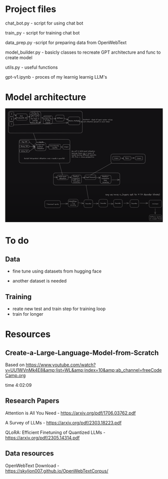 # Project files
chat_bot.py - script for using chat bot

train_py - script for training chat bot

data_prep.py -script for preparing data from OpenWebText

model_builder.py - basicly classes to recreate GPT architecture and func to create model

utils.py - useful functions

gpt-v1.ipynb - proces of my learnig learnig LLM's

# Model architecture
![Alt text](Model_Architecture.png)

# To do
## Data
+ fine tune using datasets from hugging face
- another dataset is needed
## Training
+ reate new test and train step for training loop
+ train for longer

# Resources
## Create-a-Large-Language-Model-from-Scratch
Based on https://www.youtube.com/watch?v=UU1WVnMk4E8&amp;list=WL&amp;index=10&amp;ab_channel=freeCodeCamp.org

time 4:02:09

## Research Papers
Attention is All You Need - https://arxiv.org/pdf/1706.03762.pdf

A Survey of LLMs - https://arxiv.org/pdf/2303.18223.pdf

QLoRA: Efficient Finetuning of Quantized LLMs - https://arxiv.org/pdf/2305.14314.pdf

## Data resources
OpenWebText Download - https://skylion007.github.io/OpenWebTextCorpus/
